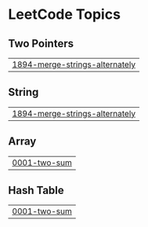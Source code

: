 

<!---LeetCode Topics Start-->
# LeetCode Topics
## Two Pointers
|  |
| ------- |
| [1894-merge-strings-alternately](https://github.com/fredrickrana/LeetCode/tree/master/1894-merge-strings-alternately) |
## String
|  |
| ------- |
| [1894-merge-strings-alternately](https://github.com/fredrickrana/LeetCode/tree/master/1894-merge-strings-alternately) |
## Array
|  |
| ------- |
| [0001-two-sum](https://github.com/fredrickrana/LeetCode/tree/master/0001-two-sum) |
## Hash Table
|  |
| ------- |
| [0001-two-sum](https://github.com/fredrickrana/LeetCode/tree/master/0001-two-sum) |
<!---LeetCode Topics End-->